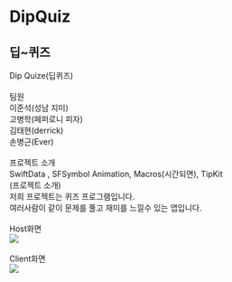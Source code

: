 # DipQuiz

## 딥~퀴즈 
 Dip Quize(딥퀴즈)<br>
<br>
팀원<br>
이준석(성남 지미) <br>
고병학(페퍼로니 피자)<br>
김태현(derrick)<br>
손병근(Ever)<br>
<br>
프로젝트 소개<br>
 SwiftData , SFSymbol Animation, Macros(시간되면), TipKit<br>
(프로젝트 소개)<br>
 저희 프로젝트는 퀴즈 프로그램입니다. <br>
 여러사람이 같이 문제를 풀고 재미를 느낄수 있는 앱입니다.<br>
<br>
Host화면<br>
![](https://hackmd.io/_uploads/BJATGv-vh.png)<br>
<br>
Client화면<br>
![](https://hackmd.io/_uploads/ryACfPZP3.png)<br>
